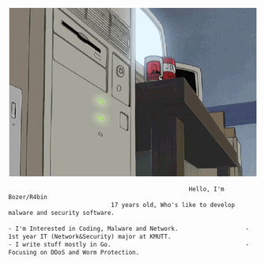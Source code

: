 <p align="center">
    <img src="qweqweqweqwe.gif" alt="----">
</p>

                                                       Hello, I'm Bozer/R4bin
                                 17 years old, Who's like to develop malware and security software.

    - I'm Interested in Coding, Malware and Network.                   - 1st year IT (Network&Security) major at KMUTT.
    - I write stuff mostly in Go.                                      - Focusing on DDoS and Worm Protection.
